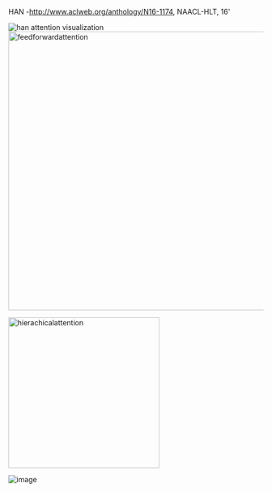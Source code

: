
HAN 
-http://www.aclweb.org/anthology/N16-1174,  NAACL-HLT, 16'


![han attention visualization](https://user-images.githubusercontent.com/38748880/49410835-f95dae00-f7a9-11e8-93a6-596e66140033.PNG)
<img width="551" alt="feedforwardattention" src="https://user-images.githubusercontent.com/38748880/49410883-1e522100-f7aa-11e8-960a-c31ca51d5e28.png">


<img width="298" alt="hierachicalattention" src="https://user-images.githubusercontent.com/38748880/49410897-24e09880-f7aa-11e8-81bc-5c551b6ef812.png">


![image](https://user-images.githubusercontent.com/38748880/49410969-696c3400-f7aa-11e8-87c9-ac8edc84ba73.png)
